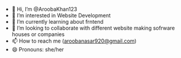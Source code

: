 - 👋 Hi, I’m @AroobaKhan123
- 👀 I’m interested in Website Development 
- 🌱 I’m currently learning about frntend 
- 💞️ I’m looking to collaborate with different website making sofrware houses or companies
- 📫 How to reach me (aroobanasar920@gmail.com)
- 😄 Pronouns: she/her

<!---
AroobaKhan123/AroobaKhan123 is a ✨ special ✨ repository because its `README.md` (this file) appears on your GitHub profile.
You can click the Preview link to take a look at your changes.
--->
